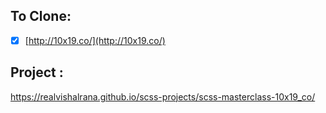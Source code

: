 ## To Clone:

- [x] [http://10x19.co/](http://10x19.co/)

## Project :

https://realvishalrana.github.io/scss-projects/scss-masterclass-10x19_co/